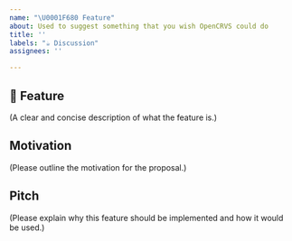 ```yaml
---
name: "\U0001F680 Feature"
about: Used to suggest something that you wish OpenCRVS could do
title: ''
labels: "☕️ Discussion"
assignees: ''

---
```


## 🚀 Feature

(A clear and concise description of what the feature is.)

## Motivation

(Please outline the motivation for the proposal.)

## Pitch

(Please explain why this feature should be implemented and how it would be used.)

<!--
  What happens if you skip this step?

  Someone will read your feature proposal and maybe will be able to help you,
  but it’s unlikely that it will get much attention from the team. Eventually,
  the issue will likely get closed in favour of issues that have better explanations

  Thanks for helping us help you!
-->
